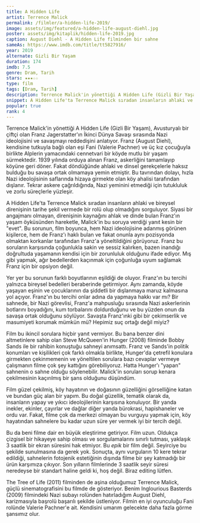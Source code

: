 ```yaml
---
title: A Hidden Life
artist: Terrence Malick
permalink: /filmler/a-hidden-life-2019/
image: assets/img/featured/a-hidden-life-august-diehl.jpg
poster: assets/img/kitaplik/hidden-life-2019.jpg
caption: August Diehl - A Hidden Life filminden bir sahne
sameAs: https://www.imdb.com/title/tt5827916/
year: 2019
alternate: Gizli Bir Yaşam
duration: 174
imdb: 7.5
genre: Dram, Tarih
stars: ★★★☆☆
type: film
tags: [Dram, Tarih]
description: Terrence Malick'in yönettiği A Hidden Life (Gizli Bir Yaşam) filminin eleştirisi.
snippet: A Hidden Life'ta Terrence Malick sıradan insanların ahlaki ve bireysel direnişinin tarihe şekil vermede bir rolü olup olmadığını sorguluyor.
popular: true
rank: 4
---
```


Terrence Malick'in yönettiği A Hidden Life (Gizli Bir Yaşam), Avusturyalı bir çiftçi olan Franz Jagerstatter'ın İkinci Dünya Savaşı sırasında Nazi ideolojisini ve savaşmayı reddedişini anlatıyor. Franz (August Diehl), kendisine tutkuyla bağlı olan eşi Fani (Valerie Pachner) ve üç kız çocuğuyla birlikte Alplerin yamacındaki cennetvari bir köyde mutlu bir yaşam sürmektedir. 1939 yılında orduya alınan Franz, askerliğini tamamlayıp köyüne geri döner. Fakat döndüğünde ahlaki ve dinsel gerekçelerle haksız bulduğu bu savaşa ortak olmamaya yemin etmiştir. Bu tavrından dolayı, hızla Nazi ideolojisinin saflarında hizaya girmekte olan köy ahalisi tarafından dışlanır. Tekrar askere çağrıldığında, Nazi yeminini etmediği için tutukluluk ve zorlu süreçlerle yüzleşir. 

A Hidden Life'ta Terrence Malick sıradan insanların ahlaki ve bireysel direnişinin tarihe şekil vermede bir rolü olup olmadığını sorguluyor. Siyasi bir angajmanı olmayan, direnişinin kaynağını ahlak ve dinde bulan Franz'ın yaşam öyküsünden hareketle, Malick'in bu soruya verdiği yanıt kesin bir "evet". Bu sorunun, film boyunca, hem Nazi ideolojisine adanmış görünen kişilerce, hem de Franz'ı haklı bulan ve fakat onunla aynı pozisyonda olmaktan korkanlar tarafından Franz'a yöneltildiğini görüyoruz. Franz bu soruların karşısında çoğunlukla sakin ve sessiz kalırken, bazen inandığı doğrultuda yaşamanın kendisi için bir zorunluluk olduğunu ifade ediyor. Mış gibi yapmak, ağır bedellerden kaçınmak için çoğunluğa uyum sağlamak Franz için bir opsiyon değil. 

Yer yer bu sorunun farklı boyutlarının eşildiği de oluyor. Franz'ın bu tercihi yalnızca bireysel bedelleri beraberinde getirmiyor. Aynı zamanda, köyde yaşayan eşinin ve çocuklarının da şiddetli bir dışlanmaya maruz kalmasına yol açıyor. Franz'ın bu tercihi onlar adına da yapmaya hakkı var mı? Bir sahnede, bir Nazi görevlisi, Franz'a mahpusluğu sırasında Nazi askerlerinin botlarını boyadığını, kum torbalarını doldurduğunu ve bu yüzden onun da savaşa ortak olduğunu söylüyor. Savaşta Franz'ınki gibi bir çekimserlik ve masumiyeti korumak mümkün mü? Hepimiz suç ortağı değil miyiz?

Film bu ikincil sorulara hiçbir yanıt vermiyor. Bu bana benzer dini altmetinlere sahip olan Steve McQueen'in Hunger (2008) filminde Bobby Sands ile bir rahibin konuştuğu sahneyi anımsattı. Franz ve Sands'in politik konumları ve kişilikleri çok farklı olmakla birlikte, Hunger'da çetrefil konulara girmekten çekinmemenin ve yöneltilen sorulara bazı cevaplar vermeye çalışmanın filme çok şey kattığını görebiliyoruz. Hatta Hunger'ı "yapan" sahnenin o sahne olduğu söylenebilir. Malick'in soruları sorup kenara çekilmesinin kaçırılmış bir şans olduğunu düşündüm. 

Film güzel çekilmiş, köy hayatının ve doğasının güzelliğini görselliğine katan ve bundan güç alan bir yapım. Bu doğal güzellik, tematik olarak da, insanların yapay ve yıkıcı ideolojilerinin karşısına konuluyor. Bir yanda inekler, ekinler, çayırlar ve dağlar diğer yanda bürokrasi, hapishaneler ve ordu var. Fakat, filme çok da merkezi olmayan bu vurguyu yapmak için, köy hayatından sahnelere bu kadar uzun süre yer vermek iyi bir tercih değil. 

Bu da beni filme dair en büyük eleştirime getiriyor. Film uzun. Oldukça çizgisel bir hikayeye sahip olması ve sorgulamalarını sınırlı tutması, yaklaşık 3 saatlik bir ekran süresini hak etmiyor. Bu _epik_ bir film değil. Seyirciye bu şekilde sunulmasına da gerek yok. Sonuçta, aynı vurguların 10 kere tekrar edildiği, sahnelerin fotojenik estetiğinin dışında filme bir şey katmadığı bir ürün karşımıza çıkıyor. Son yılların filmlerinde 3 saatlik seyir süresi neredeyse bir standart haline geldi ki, hoş değil. Biraz editing lütfen. 

The Tree of Life (2011) filminden de aşina olduğumuz Terrence Malick, güçlü sinematografisini bu filmde de gösteriyor. Benim Inglourious Basterds (2009) filmindeki Nazi subayı rolünden hatırladığım August Diehl, karizmasıyla başrolü başarılı şekilde üstleniyor. Filmin en iyi oyunculuğu Fani rolünde Valerie Pachner'e ait. Kendisini umarım gelecekte daha fazla görme şansımız olur. 
